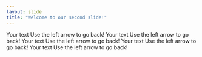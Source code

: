 ```yaml
---
layout: slide
title: "Welcome to our second slide!"
---
```

Your text
Use the left arrow to go back!
Your text
Use the left arrow to go back!
Your text
Use the left arrow to go back!
Your text
Use the left arrow to go back!
Your text
Use the left arrow to go back!
